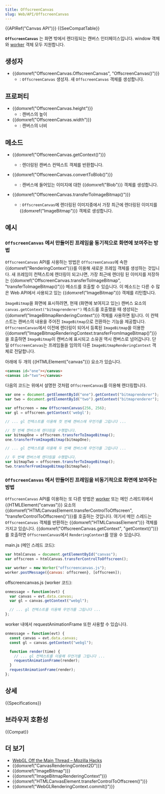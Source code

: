 ```yaml
---
title: OffscreenCanvas
slug: Web/API/OffscreenCanvas
---
```


{{APIRef("Canvas API")}} {{SeeCompatTable}}

**`OffscreenCanvas`** 는 화면 밖에서 렌더링되는 캔버스 인터페이스입니다. window 객체와 [worker](/ko/docs/Web/API/Web_Workers_API) 객체 모두 지원합니다.

## 생성자

- {{domxref("OffscreenCanvas.OffscreenCanvas", "OffscreenCanvas()")}}
  - : `OffscreenCanvas` 생성자. 새 `OffscreenCanvas` 객체를 생성합니다.

## 프로퍼티

- {{domxref("OffscreenCanvas.height")}}
  - : 캔버스의 높이
- {{domxref("OffscreenCanvas.width")}}
  - : 캔버스의 너비

## 메소드

- {{domxref("OffscreenCanvas.getContext()")}}
  - : 렌더링된 캔버스 컨텍스트 객체를 반환합니다.

- {{domxref("OffscreenCanvas.convertToBlob()")}}
  - : 캔버스에 들어있는 이미지에 대한 {{domxref("Blob")}} 객체를 생성합니다.

- {{domxref("OffscreenCanvas.transferToImageBitmap()")}}
  - : `OffscreenCanvas`에 렌더링된 이미지중에서 가장 최근에 렌더링된 이미지를 {{domxref("ImageBitmap")}} 객체로 생성합니다.

## 예시

### `OffscreenCanvas` 에서 만들어진 프레임을 동기적으로 화면에 보여주는 방법

`OffscreenCanvas` API를 사용하는 방법은 `OffscreenCanvas`에 속한 {{domxref("RenderingContext")}}를 이용해 새로운 프레임 객체를 생성하는 것입니다. 새 프레임이 컨텍스트에 렌더링이 되고나면, 가장 최근에 렌더링 된 이미지를 저장하는 {{domxref("OffscreenCanvas.transferToImageBitmap", "transferToImageBitmap()")}} 메소드를 호출할 수 있습니다. 이 메소드는 다른 수 많은 Web API에서 사용되고 있는 {{domxref("ImageBitmap")}} 객체를 리턴합니다.

`ImageBitmap`을 화면에 표시하려면, 현재 (화면에 보여지고 있는) 캔버스 요소의 `canvas.getContext("bitmaprenderer")` 메소드를 호출했을 때 생성되는 {{domxref("ImageBitmapRenderingContext")}} 객체를 사용하면 됩니다. 이 컨텍스트는 캔버스의 내용을 주어진 `ImageBitmap`으로 전환하는 기능을 제공합니다. `OffscreenCanvas`에서 이전에 렌더링이 되어서 등록된 `ImageBitmap`을 이용한 {{domxref("ImageBitmapRenderingContext.transferFromImageBitmap()")}}을 호출하면 `ImageBitmap`이 캔버스에 표시되고 소유권 역시 캔버스로 넘어갑니다. 단일 `OffscreenCanvas`는 프레임들을 임의의 다른 `ImageBitmapRenderingContext` 객체로 전달합니다.

아래에 두 개의 {{HTMLElement("canvas")}} 요소가 있습니다.

```html
<canvas id="one"></canvas>
<canvas id="two"></canvas>
```

다음의 코드는 위에서 설명한 것처럼 `OffscreenCanvas`를 이용해 렌더링합니다.

```js
var one = document.getElementById("one").getContext("bitmaprenderer");
var two = document.getElementById("two").getContext("bitmaprenderer");

var offscreen = new OffscreenCanvas(256, 256);
var gl = offscreen.getContext('webgl');

// ... gl 컨텍스트를 이용해 첫 번째 캔버스에 무언가를 그립니다 ...

// 첫 번째 캔버스에 렌더링을 수행합니다.
var bitmapOne = offscreen.transferToImageBitmap();
one.transferFromImageBitmap(bitmapOne);

// ... gl 컨텍스트를 이용해 두 번째 캔버스에 무언가를 그립니다 ...

// 두 번째 캔버스에 렌더링을 수행합니다.
var bitmapTwo = offscreen.transferToImageBitmap();
two.transferFromImageBitmap(bitmapTwo);
```

### `OffscreenCanvas` 에서 만들어진 프레임을 비동기적으로 화면에 보여주는 방법

`OffscreenCanvas` API를 이용하는 또 다른 방법은 [worker](/ko/docs/Web/API/Web_Workers_API) 또는 메인 스레드위에서 {{HTMLElement("canvas")}} 요소의 {{domxref("HTMLCanvasElement.transferControlToOffscreen", "transferControlToOffscreen()")}}를 호출하는 것입니다. 여기서 메인 스레드는 `OffscreenCanvas` 객체를 반환하는 {{domxref("HTMLCanvasElement")}} 객체를 가지고 있습니다. {{domxref("OffscreenCanvas.getContext", "getContext()")}}를 호출하면 `OffscreenCanvas`에서 `RenderingContext`를 얻을 수 있습니다.

main.js (메인 스레드 코드):

```js
var htmlCanvas = document.getElementById("canvas");
var offscreen = htmlCanvas.transferControlToOffscreen();

var worker = new Worker("offscreencanvas.js");
worker.postMessage({canvas: offscreen}, [offscreen]);
```

offscreencanvas.js (worker 코드):

```js
onmessage = function(evt) {
  var canvas = evt.data.canvas;
  var gl = canvas.getContext("webgl");

  // ... gl 컨텍스트를 이용해 무언가를 그립니다 ...
};
```

worker 내에서 requestAnimationFrame 또한 사용할 수 있습니다.

```js
onmessage = function(evt) {
  const canvas = evt.data.canvas;
  const gl = canvas.getContext("webgl");

  function render(time) {
    // ... gl 컨텍스트를 이용해 무언가를 그립니다 ...
    requestAnimationFrame(render);
  }
  requestAnimationFrame(render);
};
```

## 상세

{{Specifications}}

## 브라우저 호환성

{{Compat}}

## 더 보기

- [WebGL Off the Main Thread – Mozilla Hacks](https://hacks.mozilla.org/2016/01/webgl-off-the-main-thread/)
- {{domxref("CanvasRenderingContext2D")}}
- {{domxref("ImageBitmap")}}
- {{domxref("ImageBitmapRenderingContext")}}
- {{domxref("HTMLCanvasElement.transferControlToOffscreen()")}}
- {{domxref("WebGLRenderingContext.commit()")}}
